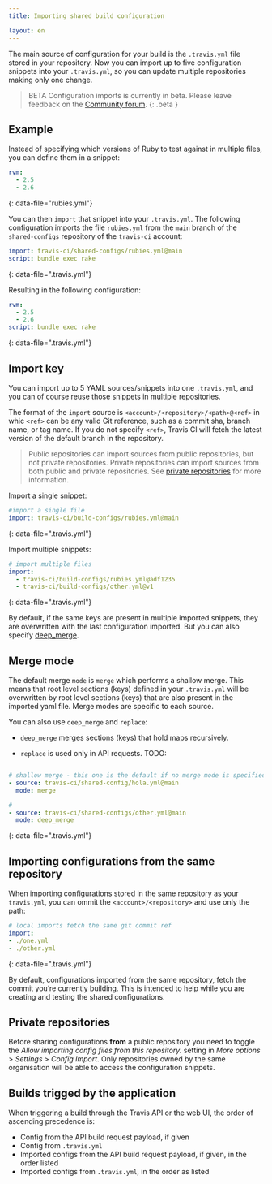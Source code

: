 ```yaml
---
title: Importing shared build configuration

layout: en
---
```


The main source of configuration for your build is the `.travis.yml` file stored in your repository. Now you can import up to five configuration snippets into your `.travis.yml`, so you can update multiple repositories making only one change.

> BETA Configuration imports is currently in beta. Please leave feedback on the [Community forum](https://travis-ci.community/c/early-releases).
{: .beta }

## Example

Instead of specifying which versions of Ruby to test against in multiple files, you can define them in a snippet:

```yaml
rvm:
  - 2.5
  - 2.6
```
{: data-file="rubies.yml"}

You can then `import` that snippet into your `.travis.yml`. The following configuration imports the file `rubies.yml` from the `main` branch of the `shared-configs` repository of the `travis-ci` account:

```yaml
import: travis-ci/shared-configs/rubies.yml@main
script: bundle exec rake
```
{: data-file=".travis.yml"}

Resulting in the following configuration:

```yaml
rvm:
  - 2.5
  - 2.6
script: bundle exec rake
```
{: data-file=".travis.yml"}

## Import key

You can import up to 5 YAML sources/snippets into one `.travis.yml`, and you can of course reuse those snippets in multiple repositories.

The format of the `import` source is `<account>/<repository>/<path>@<ref>` in whic `<ref>` can be any valid Git reference, such as a commit sha, branch name, or tag name. If you do not specify `<ref>`, Travis CI will fetch the latest version of the default branch in the repository.

> Public repositories can import sources from public repositories, but not private repositories. Private repositories can import sources from both public and private repositories. See [private repositories](#private-repositories) for more information.

Import a single snippet:

```yaml
#import a single file
import: travis-ci/build-configs/rubies.yml@main
```
{: data-file=".travis.yml"}

Import multiple snippets:

```yaml
# import multiple files
import:
  - travis-ci/build-configs/rubies.yml@adf1235
  - travis-ci/build-configs/other.yml@v1
```
{: data-file=".travis.yml"}

By default, if the same keys are present in multiple imported snippets, they are overwritten with the last configuration imported. But you can also specify [deep_merge](#merge-mode).

## Merge mode

The default merge `mode` is `merge` which performs a shallow merge.
This means that root level sections (keys) defined in your `.travis.yml` will be overwritten by root level sections (keys) that are also present in the imported yaml file.
Merge modes are specific to each source.

You can also use `deep_merge` and `replace`:

* `deep_merge` merges sections (keys) that hold maps recursively.

* `replace` is used only in API requests. TODO:

```yaml

# shallow merge - this one is the default if no merge mode is specified
- source: travis-ci/shared-config/hola.yml@main
  mode: merge

#
- source: travis-ci/shared-configs/other.yml@main
  mode: deep_merge
```
{: data-file=".travis.yml"}


## Importing configurations from the same repository

When importing configurations stored in the same repository as your `travis.yml`, you can ommit the `<account>/<repository>` and use only the path:

```yaml
# local imports fetch the same git commit ref
import:
- ./one.yml
- ./other.yml
```
{: data-file=".travis.yml"}

By default, configurations imported from the same repository, fetch the commit you’re currently building. This is intended to help while you are  creating and testing the shared configurations.

## Private repositories

Before sharing configurations **from** a public repository you need to toggle the *Allow importing config files from this repository.* setting in *More options* > *Settings* > *Config Import*. Only repositories owned by the same organisation will be able to access the configuration snippets.

## Builds trigged by the application

When triggering a build through the Travis API or the web UI, the order of ascending precedence is:

- Config from the API build request payload, if given
- Config from `.travis.yml`
- Imported configs from the API build request payload, if given, in the order listed
- Imported configs from `.travis.yml`, in the order as listed
